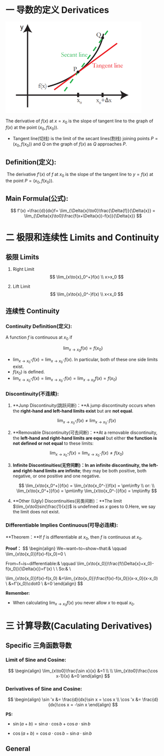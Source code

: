 # 一 导数的定义 Derivatices

   <img src="assents/secant-and-tangent-lines.png" alt="1" style="zoom:67%;" />           

The derivative of $f(x)$ at $x = x_0$ is the slope of tangent line to the graph of $f(x)$ at the point $(x_0,f(x_0))$.
- Tangent line(切线) is the limit of the secant lines(割线) joining points $P=(x_0,f(x_0))$ and $Q$ on the graph of $f(x)$ as $Q$ approaches $P$. 

## Definition(定义):

​	The derivative $f'(x)$ of $f$ at $x_0$ is the slope of the tangent line to $y = f(x)$ at the point $P = (x_0,f(x_0))$.

## Main Formula(公式):

$$
f'(x) =\frac{d}{dx}f= \lim_{\Delta{x}\to0}\frac{\Delta{f}}{\Delta{x}} = \lim_{\Delta{x}\to0}\frac{f(x+\Delta{x})-f(x)}{\Delta{x}}
$$

# 二 极限和连续性 Limits and Continuity

## 极限 Limits

1. Right Limit
   $$
   \lim_{x\to{x}_0^+}f(x) \\
   x>x_0
   $$

2. Lift Limit
   $$
   \lim_{x\to{x}_0^-}f(x) \\
   x<x_0
   $$

## 连续性 Continuity

### Continuity Definition(定义):

A function $f$ is continuous at $x_0$ if 

$$
\lim_{x\to{x_0}}f(x) = f(x_0)
$$

- $\lim_{x\to{x_0^+}}f(x) = \lim_{x\to{x_0^-}}f(x)$. In particular, both of these one side limits exist.
- $f(x_0)$ is defined.
- $\lim_{x\to{x_0^+}}f(x) = \lim_{x\to{x_0^-}}f(x) =  \lim_{x\to{x_0}}f(x) = f(x_0)$ 

### Discontinuity(不连续):

1. **Junp Discontinuity(跳跃间断)：**A jump discontinuity occurs when the **right-hand and left-hand limits exist** but are **not equal**.

   
   $$
   \lim_{x\to{x_0^+}}f(x) \ne \lim_{x\to{x_0^-}}f(x)
   $$
   
2. **Removable Discontinuity(可去间断)：**At a removable discontinuity, the **left-hand and right-hand limits are equal** but either **the function is not defined or not equal** to these limits:

   
   $$
   \lim_{x\to{x_0^+}}f(x) = \lim_{x\to{x_0^-}}f(x) \ne f(x_0)
   $$

3. **Infinite Discontinuities(无穷间断)：**In an infinite discontinuity, the l**eft- and right-hand limits are infinite**; they may be both positive, both negative, or one positive and one negative.

   
   $$
   \lim_{x\to{x_0^+}}f(x) = \lim_{x\to{x_0^-}}f(x) = \pm\infty \\
   or: \\
   \lim_{x\to{x_0^+}}f(x) = \pm\infty \lim_{x\to{x_0^-}}f(x) = \mp\infty
   $$

4. **Other (Ugly) Discontinuities(另类间断)：**The limit $\lim_{x\to0}sin(\frac{1}{x})$  is undefined as $x$ goes to $0$.Here, we say the limit does not exist.

### Differentiable Implies Continuous(可导必连续):

**Theorem：**If $f$ is differentiable at $x_0$, then $f$ is continuous at $x_0$.

**Proof：**
$$
\begin{align}
We~want~to~show~that:& \qquad	
\lim_{x\to{x_0}}f(x)-f(x_0)=0	\\

From~f~is~differentiable:& \qquad
\lim_{x\to{x_0}}\frac{f(\Delta{x}+x_0)-f(x_0)}{\Delta{x}}=f'(x)	\\
\\
So:&
\\


\lim_{x\to{x_0}}f(x)-f(x_0)
&=\lim_{x\to{x_0}}\frac{f(x)-f(x_0)}{x-x_0}(x-x_0)	\\
&=f'(x_0)\cdot0	\\
&=0	
\end{align}
$$




**Remember:**

- When  calculating $\lim_{x\to{x_0}}f(x)$ you never allow $x$ to equal $x_0$.



# 三 计算导数(Caculating Derivatives)

## Specific 三角函数导数

### Limit of Sine and Cosine:

$$
\begin{align}
\lim_{x\to0}\frac{\sin x}{x} &=1	
\\
\\
\lim_{x\to0}\frac{\cos x-1}{x} &=0
\end{align}
$$

### Derivatives of Sine and Cosine:

$$
\begin{align}
\sin 'x &= \frac{d}{dx}\sin x = \cos x
\\
\cos 'x &= \frac{d}{dx}\cos x = -\sin x
\end{align}
$$



**PS:**

- $\sin(a+b)=\sin a \cdot \cos b + \cos a \cdot \sin b$

- $\cos(a+b)=\cos a \cdot \cos b - \sin a \cdot \sin b$



## General